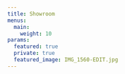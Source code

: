 ```yaml
---
title: Showroom
menus:
  main:
    weight: 10
params:
  featured: true
  private: true
  featured_image: IMG_1560-EDIT.jpg
---
```

